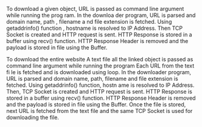 To download a given object, URL is passed as command line argument while running the
prog ram.
In the downloa
der program, URL is parsed and domain name, path , filename a nd file
extension is fetched.
Using getaddrinfo() function , hostname is resolved to IP Address.
Then TCP Socket is created and HTTP request is sent.
HTTP Response is stored in a buffer using recv() function.
HTTP Response Header is removed and the payload is stored in file using the Buffer.

To download
the entire website A text file all the linked object is passed as command line
argument while running the program
Each URL from the text fi
le is fetched and is downloaded using loop.
In the downloader program, URL is parsed and domain name, path, filename and file
extension is fetched.
Using getaddrinfo() function, hostn
ame is resolved to IP Address.
Then, TCP Socket is created and HTTP request is sent.
HTTP Response is stored in a buffer using recv() function.
HTTP Response Header is removed and the payload is stored in file using the Buffer.
Once the file is stored, next
URL is fetched from the text file and the same TCP Socket is
used for downloading the file.
